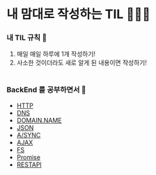 # 내 맘대로 작성하는 TIL 🧙🏻‍♂️

### 내 TIL 규칙 🎳   

1. 매일 매일 하루에 1개 작성하기!
2. 사소한 것이더라도 새로 알게 된 내용이면 작성하기! <br><br>


### BackEnd 를 공부하면서 🙌 
- [HTTP](./BackEnd/web.md)
- [DNS](./BackEnd/dns.md)
- [DOMAIN.NAME](./BackEnd/domain.md)
- [JSON](./BackEnd/json.md) <br>
- [A/SYNC](./BackEnd/async.md)
- [AJAX](./NodeJs/ajax.md)
- [FS](./NodeJs/fs.md)
- [Promise](./NodeJs/promise.md)
- [RESTAPI](./NodeJs/restapi.md)






    
